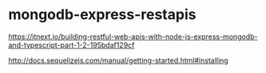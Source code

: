 # mongodb-express-restapis

https://itnext.io/building-restful-web-apis-with-node-js-express-mongodb-and-typescript-part-1-2-195bdaf129cf

http://docs.sequelizejs.com/manual/getting-started.html#installing
